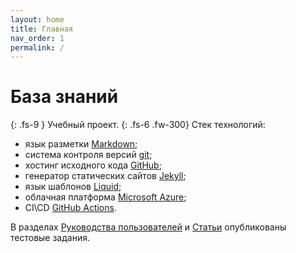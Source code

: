 ```yaml
---
layout: home
title: Главная
nav_order: 1
permalink: /
---
```

# База знаний
{: .fs-9 }
Учебный проект.
{: .fs-6 .fw-300}
Стек технологий:
 - язык разметки [Markdown](https://daringfireball.net/projects/markdown);
 - система контроля версий [git](https://git-scm.com);
 - хостинг исходного кода [GitHub](https://github.com);
 - генератор статических сайтов [Jekyll](https://jekyllrb);
 - язык шаблонов [Liquid](https://shopify.github.io/liquid/);
 - облачная платформа [Microsoft Azure](https://azure.microsoft.com);
 - CI\CD [GitHub Actions](https://github.com/features/actions).

В разделах [Руководства пользователей](https://digit-dev.net/docs/User-manual/) и [Статьи](https://digit-dev.net/docs/Topic) опубликованы тестовые задания.



